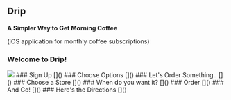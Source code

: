 ## Drip
__A Simpler Way to Get Morning Coffee__

(iOS application for monthly coffee subscriptions)


### Welcome to Drip!
<img src="./Drip Screenshots/Drip Login">
### Sign Up
[]()
### Choose Options
[]()
### Let's Order Something..
[]()
### Choose a Store
[]()
### When do you want it?
[]()
### Order
[]()
### And Go!
[]()
### Here's the Directions
[]()
